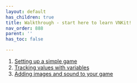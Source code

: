 ```yaml
---
layout: default
has_children: true
title: Walkthrough - start here to learn VNKit!
nav_order: 888
parent: ''
has_toc: false

---
```

1. [Setting up a simple game](docs/a-walkthrough-setting-up-a-simple-game/)
2. [Tracking values with variables](docs/walkthrough-tracking-values-with-variables/)
3. [Adding images and sound to your game](docs/walkthrough-adding-images-and-sound-to-your-game/)